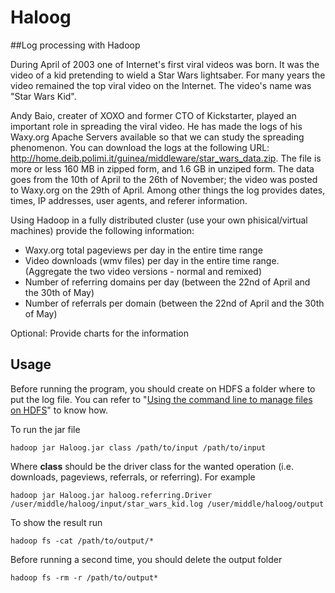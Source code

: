 # Haloog
##Log processing with Hadoop

During April of 2003 one of Internet's first viral videos was born. It was the video of a kid pretending to wield a Star Wars lightsaber. For many years the video remained the top viral video on the Internet. The video's name was "Star Wars Kid".

Andy Baio, creater of XOXO and former CTO of Kickstarter, played an important role in spreading the viral video. He has made the logs of his Waxy.org Apache Servers available so that we can study the spreading phenomenon. You can download the logs at the following URL: http://home.deib.polimi.it/guinea/middleware/star_wars_data.zip. The file is more or less 160 MB in zipped form, and 1.6 GB in unziped form. The data goes from the 10th of April to the 26th of November; the video was posted to Waxy.org on the 29th of April. Among other things the log provides dates, times, IP addresses, user agents, and referer information.

Using Hadoop in a fully distributed cluster (use your own phisical/virtual machines) provide the following information:

- Waxy.org total pageviews per day in the entire time range
- Video downloads (wmv files) per day in the entire time range. (Aggregate the two video versions - normal and remixed)
- Number of referring domains per day (between the 22nd of April and the 30th of May)
- Number of referrals per domain (between the 22nd of April and the 30th of May)

Optional: Provide charts for the information

## Usage
Before running the program, you should create on HDFS a folder where to put the log file. You can refer to "[Using the command line to manage files on HDFS](http://hortonworks.com/hadoop-tutorial/using-commandline-manage-files-hdfs)" to know how.

To run the jar file
```
hadoop jar Haloog.jar class /path/to/input /path/to/input
```

Where __class__ should be the driver class for the wanted operation (i.e. downloads, pageviews, referrals, or referring). For example
```
hadoop jar Haloog.jar haloog.referring.Driver /user/middle/haloog/input/star_wars_kid.log /user/middle/haloog/output
```

To show the result run
```
hadoop fs -cat /path/to/output/*
```
 
Before running a second time, you should delete the output folder 
```
hadoop fs -rm -r /path/to/output*
```
